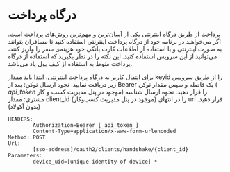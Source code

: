 # درگاه پرداخت

پرداخت از طریق درگاه اینترنتی یکی از آسان‌ترین و مهم‌ترین روش‌های پرداخت است. اگر می‌خواهید در برنامه خود از درگاه پرداخت اینترنتی استفاده کنید تا مسافران بتوانند به صورت اینترنتی و با استفاده از اطلاعات کارت بانکی خود هزینه‌ی سفر را واریز کنند، می‌توانید از این سرویس استفاده کنید. این نکته را در نظر بگیرید که استفاده از درگاه پرداخت منوط به استفاده از کیف‌ پول پاد می‌باشد.

برای انتقال کاربر به درگاه پرداخت اینترنتی، ابتدا باید مقدار  keyid   را از طریق سرویس زیر دریافت نمایید.
نحوه ارسال توکن: بعد از Bearer یک فاصله و سپس مقدار توکن ( _api_token_ موجود در پنل مدیریت کسب و کار) را قرار دهید.
نحوه ارسال شناسه مشتری: مقدار client_id (موجود در پنل مدیریت کسب‌وکار) را در انتهای url  قرار دهید. (بدون آکولاد)

```
HEADERS:
        Authorization=Bearer [_api_token_]
        Content-Type=application/x-www-form-urlencoded
Method: POST
Url:
        [sso-address]/oauth2/clients/handshake/{client_id}
Parameters:
        device_uid=[unique identity of device] *
```

<div class="box-end">
</div>